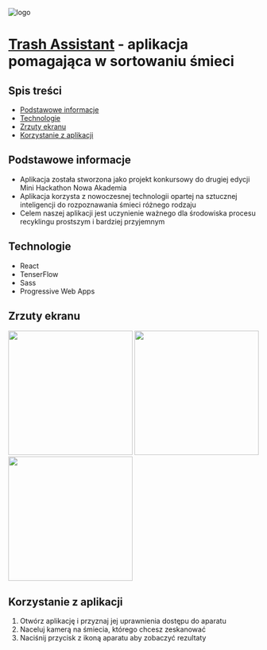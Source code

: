 ![logo](https://raw.githubusercontent.com/makoteq/Trash_Assistant/master/public/logo192.png?token=ARX2MZQ6VGNKTXSFKK4NMKTBYCMEM)

# [Trash Assistant](https://trash-assistant.netlify.app) - aplikacja pomagająca w sortowaniu śmieci

## Spis treści

-   [Podstawowe informacje](#podstawowe-informacje)
-   [Technologie](#technologie)
-   [Zrzuty ekranu](#zrzuty-ekranu)
-   [Korzystanie z aplikacji](#korzystanie-z-aplikacji)

## Podstawowe informacje

-   Aplikacja została stworzona jako projekt konkursowy do drugiej edycji Mini Hackathon Nowa Akademia
-   Aplikacja korzysta z nowoczesnej technologii opartej na sztucznej inteligencji do rozpoznawania śmieci różnego rodzaju
-   Celem naszej aplikacji jest uczynienie ważnego dla środowiska procesu recyklingu prostszym i bardziej przyjemnym

## Technologie

-   React
-   TenserFlow
-   Sass
-   Progressive Web Apps

## Zrzuty ekranu

<p float="left">
<img src="https://raw.githubusercontent.com/makoteq/Trash_Assistant/master/readme%20img/screen1.jpg?token=AKGFD2FQJFUMSCCWHXW2FYTBYCMDI" width="250" >
<img src="https://raw.githubusercontent.com/makoteq/Trash_Assistant/master/readme%20img/screen2.jpg?token=AKGFD2AAVEMYEI4HCT7LZGLBYCMFG" width="250" >
<img src="https://raw.githubusercontent.com/makoteq/Trash_Assistant/master/readme%20img/screen3.jpg?token=AKGFD2BMTEDVFVMBZGHIVETBYCMGO" width="250" >
<p>

## Korzystanie z aplikacji

1. Otwórz aplikację i przyznaj jej uprawnienia dostępu do aparatu
2. Naceluj kamerą na śmiecia, którego chcesz zeskanować
3. Naciśnij przycisk z ikoną aparatu aby zobaczyć rezultaty
